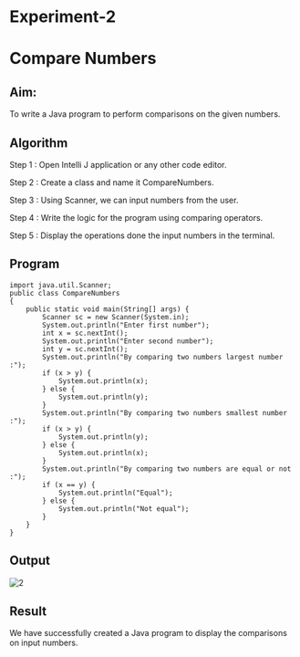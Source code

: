 # Experiment-2

# Compare Numbers

## Aim:
  To write a Java program to perform comparisons on the given numbers.
  
## Algorithm

Step 1 : Open Intelli J application or any other code editor.

Step 2 : Create a class and name it CompareNumbers.

Step 3 : Using Scanner, we can input numbers from the user.

Step 4 : Write the logic for the program using comparing operators.

Step 5 : Display the operations done the input numbers in the terminal.

## Program
```
import java.util.Scanner;
public class CompareNumbers
{
    public static void main(String[] args) {
        Scanner sc = new Scanner(System.in);
        System.out.println("Enter first number");
        int x = sc.nextInt();
        System.out.println("Enter second number");
        int y = sc.nextInt();
        System.out.println("By comparing two numbers largest number :");
        if (x > y) {
            System.out.println(x);
        } else {
            System.out.println(y);
        }
        System.out.println("By comparing two numbers smallest number :");
        if (x > y) {
            System.out.println(y);
        } else {
            System.out.println(x);
        }
        System.out.println("By comparing two numbers are equal or not :");
        if (x == y) {
            System.out.println("Equal");
        } else {
            System.out.println("Not equal");
        }
    }
}
```

## Output
![2](https://github.com/SaiDarshan2003/Experiment-2/assets/94692595/1db2e929-f544-4baa-9663-9134a0e9de83)


## Result 
  We have successfully created a Java program to display the comparisons on input numbers.
